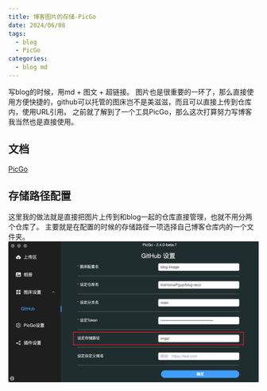 ```yaml
---
title: 博客图片的存储-PicGo
date: 2024/06/08
tags:
  - blog
  - PicGo
categories:
  - blog md
---
```

写blog的时候，用md  + 图文 + 超链接。
图片也是很重要的一环了，那么直接使用方便快捷的，github可以托管的图床岂不是美滋滋，而且可以直接上传到仓库内，使用URL引用。
之前就了解到了一个工具PicGo，那么这次打算努力写博客我当然也是直接使用。

## 文档


[PicGo](https://picgo.github.io/PicGo-Doc/)

## 存储路径配置

这里我的做法就是直接把图片上传到和blog一起的仓库直接管理，也就不用分两个仓库了。
主要就是在配置的时候的存储路径一项选择自己博客仓库内的一个文件夹。
![](https://raw.githubusercontent.com/InsHomePgup/blog-reco/main/imgs/图床PicGo设置.png)